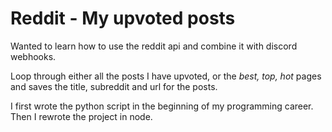 # Reddit - My upvoted posts

Wanted to learn how to use the reddit api and combine it with discord webhooks.

Loop through either all the posts I have upvoted, or the *best, top, hot* pages and saves the title, subreddit and url for the posts.

I first wrote the python script in the beginning of my programming career. Then I rewrote the project in node.
